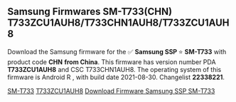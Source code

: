 <h2>Samsung Firmwares SM-T733(CHN) T733ZCU1AUH8/T733CHN1AUH8/T733ZCU1AUH8</h2>
Download the Samsung firmware for the ✅ <strong>Samsung SSP </strong> ⭐ <strong>SM-T733</strong> with product code <strong>CHN</strong> <strong> from China</strong>. This firmware has version number PDA <strong>T733ZCU1AUH8</strong> and CSC T733CHN1AUH8. The operating system of this firmware is Android R , with build date 2021-08-30. Changelist <strong>22338221</strong>.


[SM-T733](https://samfirm.shop/samsung/model/SM-T733)
[T733ZCU1AUH8](https://samfirm.shop/samsung/pda/T733ZCU1AUH8)
[Download Firmware Samsung SSP SM-T733](https://samfirm.shop/samsung/firmware/457312)
